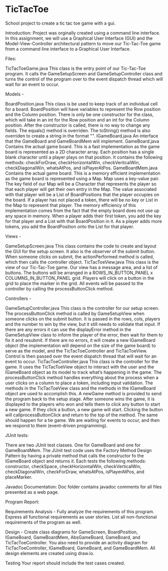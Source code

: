 # TicTacToe
School project to create a tic tac toe game with a gui.


Introduction:
  Project was orginally created using a command line interface.  In this assignment, we will use a 
  Graphical User Interface (GUI) and the Model-View-Controller architectural pattern to move our 
  Tic-Tac-Toe game from a command line interface to a Graphical User Interface. 

Files:

TicTacToeGame.java
    This class is the entry point of our Tic-Tac-Toe program. It calls the GameSetupScreen and
    GameSetupController class and turns the control of the program over to the event dispatch
    thread which will wait for an event to occur.

Models -

BoardPosition.java
      This class is be used to keep track of an individual cell for a board. BoardPosition will
      have variables to represent the Row position and the Column position. There is only be one 
      constructor for the class, which will take in an int for the Row position and an int for the 
      Column position. After the constructor is called, there is no way to change any fields.
      The equals() method is overriden.  The toString() method is also overriden to create a string
      in the format "<row><column>".
IGameBoard.java
      An interface that the GameBoard and GameBoardMem will implement. 
GameBoard.java
      Contains the actual game board. This is a fast implementation as the game board is represented as a 2D character 
      array. Each position has a single blank character until a player plays on that position. It contains the following 
      methods: checkForDraw, checkHorizontalWin, checkVeritcalWin, checkDiagonalWin, whatsAtPos, and isPlayerAtPos. 
GameBoardMem.java
      Contains the actual game board. This is a memory efficient implementation as the game board is represented
      using a Map.  Map uses a key-value pair. The key field of our Map will be a Character that represents the player so
      that each player will get their own entry in the Map. The value associated with that player will be a
      List of BoardPositions that the player occupies on the board. If a player has not placed a token,
      there will be no key or List in the Map to represent that player. The memory efficiency of this implementation
      comes from the fact that the empty board does not use up any space in memory. When a player adds
      their first token, you add the key for that player and a List with that BoardPosition in it. As a
      player adds more tokens, you add the BoardPosition onto the List for that player.
      
Views -
  
GameSetupScreen.java
      This class contains the code to create and layout the GUI for the setup screen. It also is the observer of
      the submit button. When someone clicks on submit, the actionPerformed method is called, which
      then calls the controller object. 
TicTacToeView.java
      This class is the view of our Tic-Tac-Toe game. Our view has a message area, and a list of buttons. The
      buttons will be arranged in a ROWS_IN_BUTTON_PANEL x COLUMNS_IN_BUTTON_PANEL grid.
      Players will click on a button in the grid to place the marker in the grid. All events will be passed to the
      controller by calling the processButtonClick method.
      
Controllers - 
  
GameSetupController.java
      This class is the controller for our setup screen. The processButtonClick method is called by
      GameSetupView when someone clicks on the submit button. It is passed in the rows, cols, players and
      the number to win by the view, but it still needs to validate that input. If there are any errors it can use
      the displayError method in the GameSetupView class to inform the player of the error, then
      wait for them to fix it and resubmit. If there are no errors, it will create a new IGameBoard object (the 
      implementation will depend on the size of the game board) to serve as the model, and the TicTacToeController 
      and TicTacToeView. Control is then passed over the event dispatch thread that will wait for an event to
      occur.
TicTacToeController.java
      This class is the controller for the game. It uses the TicTacToeView object to interact with the user
      and the IGameBoard object as its model to track what’s happening in the game. The processButtonClick 
      method handles everything about the process when a user clicks on a column to place a token, including 
      input validation. The methods in the TicTacToeView class and the methods in the IGameBoard object are 
      used to accomplish this. A newGame method is provided to send the program back to the setup stage. After 
      someone wins the game, it is displayed to the players who won and tells them to click any button to start 
      a new game. If they click a button, a new game will start. Clicking the button will callprocessButtonClick 
      and return to the top of the method. The same should happen for a tie game. We are waiting for events to 
      occur, and then we respond to them (event-driven programming).

JUnit tests:
  
  There are two JUnit test classes.  One for GameBoard and one for GameBoardMem. The JUnit test code
  uses the Factory Method Design Pattern by having a private method that calls the constructor fo the 
  IGameBoard object and returns it.
  Each tests the following methods: constructor, checkSpace, checkHorizontalWin, checkVerticalWin,
  checkDiagonalWin, checkForDraw, whatsAtPos, isPlayerAtPos, and placeMarker.

Javadoc Documentation:
  Doc folder contains javadoc comments for all files presented as a web page.

Program Report:
  
Requirements Analysis -
    Fully analyze the requirements of this program. Express all functional requirements as user
    stories. List all non-functional requirements of the program as well. 
  
Design - 
    Create class diagrams for GameScreen, BoardPosition, IGameBoard, GameBoardMem, AbsGameBoard, 
    GameBoard, and TicTacToeController. You also need to provide an activity diagram for 
    TicTacToeController, IGameBoard, GameBoard, and GameBoardMem. All design elements are created
    using draw.io.
  
Testing
    Your report should include the test cases created.

